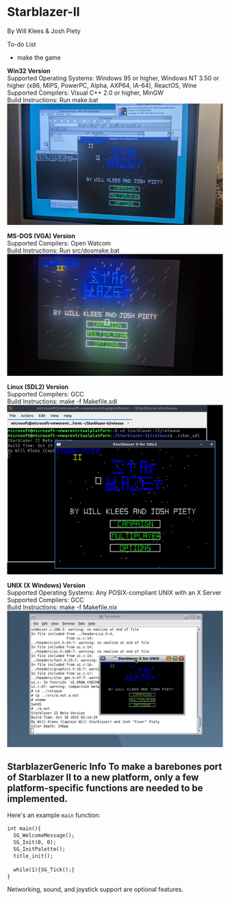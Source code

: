 # Starblazer-II
By Will Klees & Josh Piety

To-do List
- make the game

**Win32 Version**  
Supported Operating Systems: Windows 95 or higher, Windows NT 3.50 or higher (x86, MIPS, PowerPC, Alpha, AXP64, IA-64), ReactOS, Wine  
Supported Compilers: Visual C++ 2.0 or higher, MinGW  
Build Instructions: Run make.bat 
![image info](pics/win32.jpg) 

**MS-DOS (VGA) Version**  
Supported Compilers: Open Watcom  
Build Instructions: Run src/dosmake.bat
![image info](pics/dos.jpg)

**Linux (SDL2) Version**  
Supported Compilers: GCC  
Build Instructions: make -f Makefile.sdl
![image info](pics/sdl.png)  

**UNIX (X Windows) Version**  
Supported Operating Systems: Any POSIX-compliant UNIX with an X Server  
Supported Compilers: GCC  
Build Instructions: make -f Makefile.nix
![image info](pics/x.png)

**StarblazerGeneric Info**
To make a barebones port of Starblazer II to a new platform, only a few platform-specific functions are needed to be implemented.
- 

Here's an example ``main`` function:
```
int main(){
  SG_WelcomeMessage();
  SG_Init(0, 0);
  SG_InitPalette();
  title_init();

  while(1){SG_Tick();}
}
```

Networking, sound, and joystick support are optional features.
